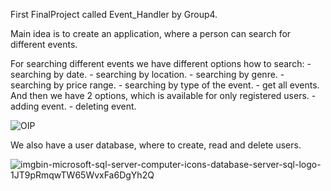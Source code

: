 First FinalProject called Event_Handler by Group4.

Main idea is to create an application, where a person can search for different events.

For searching different events we have different options how to search:
    - searching by date.
    - searching by location.
    - searching by genre.
    - searching by price range.
    - searching by type of the event.
    - get all events.
And then we have 2 options, which is available for only registered users.
    - adding event.
    - deleting event.
    
    
   ![OIP](https://github.com/kadikristel3/JavaRemoteEE26_Group4_FinalProject/assets/125499492/3fc9985e-b009-4d1d-be49-6c917a837297)

We also have a user database, where to create, read and delete users.



![imgbin-microsoft-sql-server-computer-icons-database-server-sql-logo-1JT9pRmqwTW65WvxFa6DgYh2Q](https://github.com/kadikristel3/JavaRemoteEE26_Group4_FinalProject/assets/125499492/9ddf0c02-4e5e-45ac-ab4e-f9cc4e80e91e)
